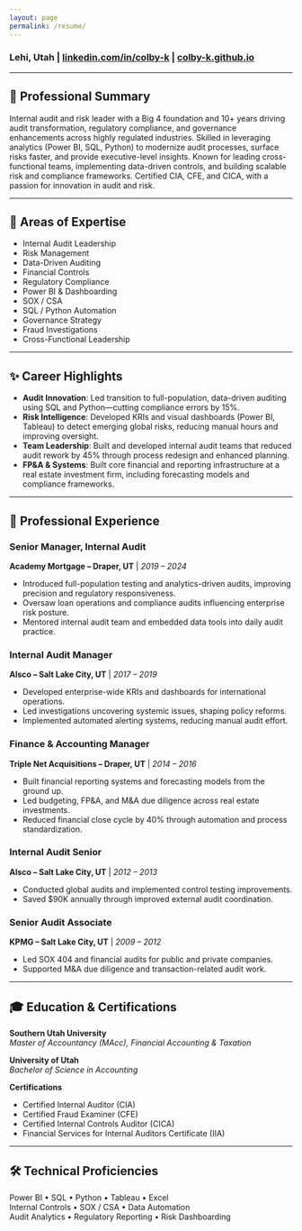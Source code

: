 ```yaml
---
layout: page
permalink: /resume/
---
```


### **Lehi, Utah**  | [linkedin.com/in/colby-k](https://www.linkedin.com/in/colby-k) | [colby-k.github.io](https://colby-k.github.io)

---

## 🧭 Professional Summary

Internal audit and risk leader with a Big 4 foundation and 10+ years driving audit transformation, regulatory compliance, and governance enhancements across highly regulated industries. Skilled in leveraging analytics (Power BI, SQL, Python) to modernize audit processes, surface risks faster, and provide executive-level insights. Known for leading cross-functional teams, implementing data-driven controls, and building scalable risk and compliance frameworks. Certified CIA, CFE, and CICA, with a passion for innovation in audit and risk.

---

## 🧩 Areas of Expertise

- Internal Audit Leadership  
- Risk Management  
- Data-Driven Auditing  
- Financial Controls  
- Regulatory Compliance  
- Power BI & Dashboarding  
- SOX / CSA  
- SQL / Python Automation  
- Governance Strategy  
- Fraud Investigations  
- Cross-Functional Leadership  

---

## ✨ Career Highlights

- **Audit Innovation**: Led transition to full-population, data-driven auditing using SQL and Python—cutting compliance errors by 15%.  
- **Risk Intelligence**: Developed KRIs and visual dashboards (Power BI, Tableau) to detect emerging global risks, reducing manual hours and improving oversight.  
- **Team Leadership**: Built and developed internal audit teams that reduced audit rework by 45% through process redesign and enhanced planning.  
- **FP&A & Systems**: Built core financial and reporting infrastructure at a real estate investment firm, including forecasting models and compliance frameworks.

---

## 💼 Professional Experience

### **Senior Manager, Internal Audit**  
**Academy Mortgage – Draper, UT** | *2019 – 2024*  
- Introduced full-population testing and analytics-driven audits, improving precision and regulatory responsiveness.  
- Oversaw loan operations and compliance audits influencing enterprise risk posture.  
- Mentored internal audit team and embedded data tools into daily audit practice.

### **Internal Audit Manager**  
**Alsco – Salt Lake City, UT** | *2017 – 2019*  
- Developed enterprise-wide KRIs and dashboards for international operations.  
- Led investigations uncovering systemic issues, shaping policy reforms.  
- Implemented automated alerting systems, reducing manual audit effort.

### **Finance & Accounting Manager**  
**Triple Net Acquisitions – Draper, UT** | *2014 – 2016*  
- Built financial reporting systems and forecasting models from the ground up.  
- Led budgeting, FP&A, and M&A due diligence across real estate investments.  
- Reduced financial close cycle by 40% through automation and process standardization.

### **Internal Audit Senior**  
**Alsco – Salt Lake City, UT** | *2012 – 2013*  
- Conducted global audits and implemented control testing improvements.  
- Saved $90K annually through improved external audit coordination.

### **Senior Audit Associate**  
**KPMG – Salt Lake City, UT** | *2009 – 2012*  
- Led SOX 404 and financial audits for public and private companies.  
- Supported M&A due diligence and transaction-related audit work.

---

## 🎓 Education & Certifications

**Southern Utah University**  
*Master of Accountancy (MAcc), Financial Accounting & Taxation*

**University of Utah**  
*Bachelor of Science in Accounting*

**Certifications**  
- Certified Internal Auditor (CIA)  
- Certified Fraud Examiner (CFE)  
- Certified Internal Controls Auditor (CICA)  
- Financial Services for Internal Auditors Certificate (IIA)

---

## 🛠️ Technical Proficiencies

Power BI • SQL • Python • Tableau • Excel  
Internal Controls • SOX / CSA • Data Automation  
Audit Analytics • Regulatory Reporting • Risk Dashboarding
